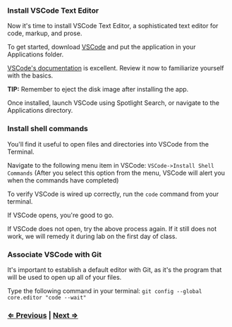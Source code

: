 ### Install VSCode Text Editor

Now it's time to install VSCode Text Editor, a sophisticated text editor for code, markup, and prose.

To get started, download [VSCode](https://code.visualstudio.com/download) and put the application in your Applications folder.

[VSCode's documentation](https://code.visualstudio.com/docs) is excellent. Review it now to familiarize yourself with the basics.

**TIP:** Remember to eject the disk image after installing the app.

Once installed, launch VSCode using Spotlight Search, or navigate to the Applications directory.

### Install shell commands

You'll find it useful to open files and directories into VSCode from the Terminal.

Navigate to the following menu item in VSCode: `VSCode->Install Shell Commands` (After you select this option from the menu, VSCode will alert you when the commands have completed)

To verify VSCode is wired up correctly, run the `code` command from your terminal.

If VSCode opens, you're good to go.

If VSCode does not open, try the above process again. If it still does not work, we will remedy it during lab on the first day of class.

### Associate VSCode with Git

It's important to establish a default editor with Git, as it's the program that will be used to open up all of your files.

Type the following command in your terminal:
`git config --global core.editor "code --wait"`

### [⇐ Previous](2_homebrew.md) | [Next ⇒](4_git.md)
